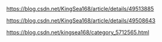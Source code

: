 <https://blog.csdn.net/KingSea168/article/details/49513885>

<https://blog.csdn.net/KingSea168/article/details/49508643>

<https://blog.csdn.net/kingsea168/category_5712565.html>
